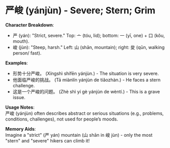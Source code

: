 # **严峻 (yánjùn) - Severe; Stern; Grim**

**Character Breakdown**:  
- 严 (yán): "Strict, severe." Top: 亠 (tóu, lid); bottom: 一 (yī, one) + 口 (kǒu, mouth).  
- 峻 (jùn): "Steep, harsh." Left: 山 (shān, mountain); right: 夋 (qūn, walking person/ fast).

**Examples**:  
- 形势十分严峻。 (Xíngshì shífēn yánjùn.) - The situation is very severe.  
- 他面临严峻的挑战。 (Tā miànlín yánjùn de tiǎozhàn.) - He faces a stern challenge.  
- 这是一个严峻的问题。 (Zhè shì yí gè yánjùn de wèntí.) - This is a grave issue.

**Usage Notes**:  
严峻 (yánjùn) often describes abstract or serious situations (e.g., problems, conditions, challenges), not used for people’s moods.

**Memory Aids**:  
Imagine a "strict" (严 yán) mountain (山 shān in 峻 jùn) - only the most "stern" and "severe" hikers can climb it!